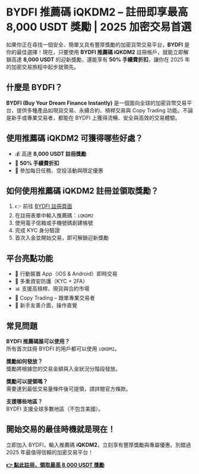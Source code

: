 <h1>BYDFI 推薦碼 iQKDM2 – 註冊即享最高 8,000 USDT 獎勵 | 2025 加密交易首選</h1>

<p>如果你正在尋找一個安全、簡單又具有豐厚獎勵的加密貨幣交易平台，<strong>BYDFI</strong> 是你的最佳選擇！現在，只要使用 <strong>BYDFI 推薦碼 iQKDM2</strong> 註冊帳戶，就能立即解鎖高達 <strong>8,000 USDT</strong> 的迎新獎勵，還能享有 <strong>50% 手續費折扣</strong>，讓你在 2025 年的加密交易旅程中起步就領先。</p>

<h2>什麼是 BYDFI？</h2>
<p><strong>BYDFI (Buy Your Dream Finance Instantly)</strong> 是一個面向全球的加密貨幣交易平台，提供多種產品如現貨交易、永續合約、槓桿交易與 Copy Trading 功能。不論是新手或專業交易者，都能在 BYDFI 上獲得流暢、安全與高效的交易體驗。</p>

<h2>使用推薦碼 iQKDM2 可獲得哪些好處？</h2>
<ul>
  <li>💰 高達 <strong>8,000 USDT 註冊獎勵</strong></li>
  <li>💸 <strong>50% 手續費折扣</strong></li>
  <li>🎁 參加每日任務、空投活動與限定優惠</li>
</ul>

<h2>如何使用推薦碼 iQKDM2 註冊並領取獎勵？</h2>
<ol>
  <li>👉 前往 <a href="https://www.bydfi.com/en/register?ru=iQKDM2" target="_blank">BYDFI 註冊頁面</a></li>
  <li>在註冊表單中輸入推薦碼：<code>iQKDM2</code></li>
  <li>使用電子信箱或手機號碼創建帳號</li>
  <li>完成 KYC 身分驗證</li>
  <li>首次入金並開始交易，即可解鎖迎新獎勵</li>
</ol>

<h2>平台亮點功能</h2>
<ul>
  <li>📱 行動裝置 App（iOS & Android）即時交易</li>
  <li>🔐 多重資安防護（KYC + 2FA）</li>
  <li>📊 支援高槓桿、現貨與合約市場</li>
  <li>👥 Copy Trading – 跟單專業交易者</li>
  <li>🧠 新手友善介面，操作直覺</li>
</ul>

<h2>常見問題</h2>
<p><strong>BYDFI 推薦碼誰可以使用？</strong><br>所有首次註冊 BYDFI 的用戶都可以使用 <code>iQKDM2</code>。</p>
<p><strong>獎勵如何發放？</strong><br>獎勵將根據您的交易金額與入金狀況分階段發放。</p>
<p><strong>獎勵可以提領嗎？</strong><br>需要達到最低交易量條件後可提領，請詳閱官方條款。</p>
<p><strong>支援哪些地區？</strong><br>BYDFI 支援全球多數地區（不包含美國）。</p>

<h2>開始交易的最佳時機就是現在！</h2>
<p>立即加入 BYDFI，輸入推薦碼 <strong>iQKDM2</strong>，立刻享有豐厚獎勵與專屬優惠。別錯過 2025 年最值得信賴的加密交易平台！</p>

<p><a href="https://www.bydfi.com/en/register?ru=iQKDM2" target="_blank"><strong>👉 點此註冊，領取最高 8,000 USDT 獎勵</strong></a></p>

</body>
</html>
